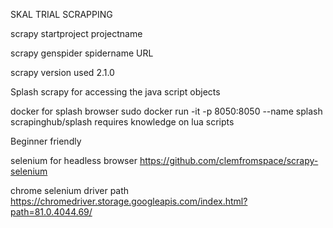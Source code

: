 SKAL TRIAL SCRAPPING

scrapy startproject projectname

scrapy genspider spidername URL

scrapy version used 2.1.0

Splash scrapy for accessing the java script objects

docker for splash browser sudo docker run -it -p 8050:8050 --name splash scrapinghub/splash
requires knowledge on lua scripts

Beginner friendly

selenium for headless browser https://github.com/clemfromspace/scrapy-selenium

chrome selenium driver path
https://chromedriver.storage.googleapis.com/index.html?path=81.0.4044.69/